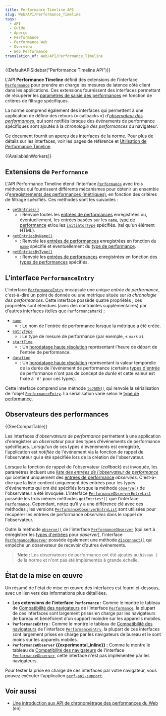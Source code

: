 ```yaml
---
title: Performance Timeline API
slug: Web/API/Performance_Timeline
tags:
  - API
  - Guide
  - Aperçu
  - Performance
  - Performance Web
  - Overview
  - Web Performance
translation_of: Web/API/Performance_Timeline
---
```

{{DefaultAPISidebar("Performance Timeline API")}}

L'API **Performance Timeline** définit des extensions de l'interface [`Performance`](/fr/docs/Web/API/Performance) pour prendre en charge les mesures de latence côté client dans les applications. Ces extensions fournissent des interfaces permettant de récupérer les [paramètres de saisie des performances](/fr/docs/Web/API/PerformanceEntry) en fonction de critères de filtrage spécifiques.

La norme comprend également des interfaces qui permettent à une application de définir des retours (« callbacks ») d'_[observateur des performances](#performance_observers)_, qui sont notifiés lorsque des événements de performance spécifiques sont ajoutés à la _chronologie des performances_ du navigateur.

Ce document fournit un aperçu des interfaces de la norme. Pour plus de détails sur les interfaces, voir les pages de référence et [Utilisation de Performance Timeline](/fr/docs/Web/API/Performance_Timeline/Using_Performance_Timeline).

{{AvailableInWorkers}}

## Extensions de `Performance`

L'API Performance Timeline étend l'interface [`Performance`](/fr/docs/Web/API/Performance) avec trois méthodes qui fournissent différents mécanismes pour obtenir un ensemble d'[enregistrements des performances (métriques)](/fr/docs/Web/API/PerformanceEntry), en fonction des critères de filtrage spécifiés. Ces méthodes sont les suivantes :

- [`getEntries()`](/fr/docs/Web/API/Performance/getEntries)
  - : Renvoie toutes les [entrées de performances](/fr/docs/Web/API/PerformanceEntry) enregistrées ou, éventuellement, les entrées basées sur les [`name`](/fr/docs/Web/API/PerformanceEntry/name), [type de performance](/fr/docs/Web/API/PerformanceEntry) et/ou les [`initiatorType`](/fr/docs/Web/API/PerformanceResourceTiming/initiatorType) spécifiés. (tel qu'un élément HTML).
- [`getEntriesByName()`](/fr/docs/Web/API/Performance/getEntriesByName)
  - : Renvoie les [entrées de performances](/fr/docs/Web/API/PerformanceEntry) enregistrées en fonction du [`name`](/fr/docs/Web/API/PerformanceEntry/name) spécifié et éventuellement du [type de performance](/fr/docs/Web/API/PerformanceEntry).
- [`getEntriesByType()`](/fr/docs/Web/API/Performance/getEntriesByType)
  - : Renvoie les [entrées de perfornances](/fr/docs/Web/API/PerformanceEntry) enregistrées en fonction des [types de performances](/fr/docs/Web/API/PerformanceEntry) spécifiés.

## L'interface `PerformanceEntry`

L'interface [`PerformanceEntry`](/fr/docs/Web/API/PerformanceEntry) encapsule une unique _entrée de performance_, c'est-à-dire un point de donnée ou une métrique située sur _la chronologie des performances_. Cette interface possède quatre propriétés ; ces propriétés sont étendues (avec des contraintes supplémentaires) par d'autres interfaces (telles que [`PerformanceMark`](/fr/docs/Web/API/PerformanceMark)) :

- [`name`](/fr/docs/Web/API/PerformanceEntry/name)
  - : Le nom de l'entrée de performance lorsque la métrique a été créée.
- [`entryType`](/fr/docs/Web/API/PerformanceEntry/entryType)
  - : Le type de mesure de performance (par exemple, « `mark` »).
- [`startTime`](/fr/docs/Web/API/PerformanceEntry/startTime)
  - : Un [horodatage haute résolution](/fr/docs/Web/API/DOMHighResTimeStamp) représentant l'heure de départ de l'entrée de performance.
- [`duration`](/fr/docs/Web/API/PerformanceEntry/duration)
  - : Un [horodatage haute résolution](/fr/docs/Web/API/DOMHighResTimeStamp) représentant la valeur temporelle de la durée de l'événement de performance (certains [types d'entrée](/fr/docs/Web/API/PerformanceEntry/entryType) de performance n'ont pas de concept de _durée_ et cette valeur est fixée à `'0'` pour ces types).

Cette interface comprend une méthode [`toJSON()`](/fr/docs/Web/API/PerformanceEntry/toJSON) qui renvoie la sérialisation de l'objet [`PerformanceEntry`](/fr/docs/Web/API/PerformanceEntry). La sérialisation varie selon le [type de performance](/fr/docs/Web/API/PerformanceEntry/entryType).

## Observateurs des performances

{{SeeCompatTable}}

Les interfaces d'_observateurs de performance_ permettent à une application d'enregistrer un _observateur_ pour des types d'événements de performance spécifiques. Lorsqu'un de ces types d'événements est enregistré, l'application est _notifiée_ de l'événement via la fonction de rappel de l'observateur qui a été spécifiée lors de la création de l'observateur.

Lorsque la fonction de rappel de l'observateur (_callback_) est invoquée, les paramètres incluent une _[liste des entrées de l'observateur de performance](/fr/docs/Web/API/PerformanceObserverEntryList)_ qui contient uniquement des [entrées de performance](/fr/docs/Web/API/PerformanceEntry) _observées_. C'est-à-dire que la liste contient uniquement des entrées pour les types d'événements qui ont été spécifiés lorsque la méthode [`observe()`](/fr/docs/Web/API/PerformanceObserver/observe) de l'observateur a été invoquée. L'interface [`PerformanceObserverEntryList`](/fr/docs/Web/API/PerformanceObserverEntryList) possède les trois mêmes méthodes `getEntries*()` que l'interface [`Performance`](/fr/docs/Web/API/Performance). Cependant, notez qu'il y a une différence clé avec ces méthodes ; les versions [`PerformanceObserverEntryList`](/fr/docs/Web/API/PerformanceObserverEntryList) sont utilisées pour récupérer les entrées de performance _observées_ dans le rappel de l'observateur.

Outre la méthode [`observe()`](/fr/docs/Web/API/PerformanceObserver/observe) de l'interface [`PerformanceObserver`](/fr/docs/Web/API/PerformanceObserver) (qui sert à enregistrer les [types d'entrées](/fr/docs/Web/API/PerformanceEntry) pour _observer_), l'interface [`PerformanceObserver`](/fr/docs/Web/API/PerformanceObserver) possède également une méthode [`disconnect()`](/fr/docs/Web/API/PerformanceObserver/disconnect) qui empêche un observateur de recevoir d'autres événements.

> **Note :** Les observateurs de performance ont été ajoutés au `Niveau 2` de la norme et n'ont pas été implémentés à grande échelle.

## État de la mise en œuvre

Un résumé de l'état de mise en œuvre des interfaces est fourni ci-dessous, avec un lien vers des informations plus détaillées.

- **Les extensions de l'interface `Performance` :** Comme le montre le tableau de [Compatibilité des navigateurs](/fr/docs/Web/API/Performance#browser_compatibility) de l'interface [`Performance`](/fr/docs/Web/API/Performance), la plupart de ces interfaces sont largement prises en charge par les navigateurs de bureau et bénéficient d'un support moindre sur les appareils mobiles.
- **`PerformanceEntry` :** Comme le montre le tableau de [Compatibilité des navigateurs](/fr/docs/Web/API/PerformanceEntry#browser_compatibility) de l'interface [`PerformanceEntry`](/fr/docs/Web/API/PerformanceEntry), la plupart de ces interfaces sont largement prises en charge par les navigateurs de bureau et le sont moins sur les appareils mobiles.
- **`PerformanceObserver` {{experimental_inline}} :** Comme le montre le tableau de [Compatibilité des navigateurs](/fr/docs/Web/API/PerformanceObserver#browser_compatibility) de l'interface [`PerformanceObserver`](/fr/docs/Web/API/PerformanceObserver), cette interface n'est pas implémentée par les navigateurs.

Pour tester la prise en charge de ces interfaces par votre navigateur, vous pouvez exécuter l'application [`perf-api-support`](https://mdn.github.io/web-performance/perf-api-support.html).

## Voir aussi

- [Une introduction aux API de chronométrage des performances du Web](https://siusin.github.io/perf-timing-primer/) (en)
